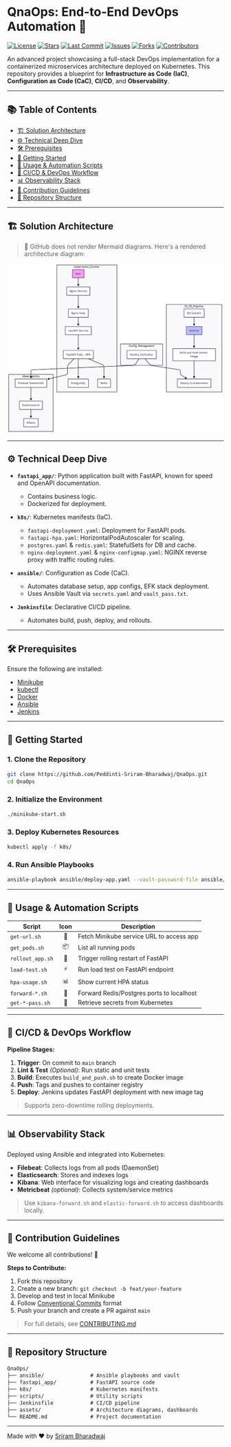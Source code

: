 # QnaOps: End-to-End DevOps Automation 🚀


[![License](https://img.shields.io/github/license/Peddinti-Sriram-Bharadwaj/QnaOps)](LICENSE)
[![Stars](https://img.shields.io/github/stars/Peddinti-Sriram-Bharadwaj/QnaOps?style=social)](https://github.com/Peddinti-Sriram-Bharadwaj/QnaOps/stargazers)
[![Last Commit](https://img.shields.io/github/last-commit/Peddinti-Sriram-Bharadwaj/QnaOps)](https://github.com/Peddinti-Sriram-Bharadwaj/QnaOps/commits/main)
[![Issues](https://img.shields.io/github/issues/Peddinti-Sriram-Bharadwaj/QnaOps)](https://github.com/Peddinti-Sriram-Bharadwaj/QnaOps/issues)
[![Forks](https://img.shields.io/github/forks/Peddinti-Sriram-Bharadwaj/QnaOps?style=social)](https://github.com/Peddinti-Sriram-Bharadwaj/QnaOps/network/members)
[![Contributors](https://img.shields.io/github/contributors/Peddinti-Sriram-Bharadwaj/QnaOps)](https://github.com/Peddinti-Sriram-Bharadwaj/QnaOps/graphs/contributors)

An advanced project showcasing a full-stack DevOps implementation for a containerized microservices architecture deployed on Kubernetes. This repository provides a blueprint for **Infrastructure as Code (IaC)**, **Configuration as Code (CaC)**, **CI/CD**, and **Observability**.

---

## 📚 Table of Contents

* [🏗️ Solution Architecture](#%EF%B8%8F-solution-architecture)
* [⚙️ Technical Deep Dive](#%EF%B8%8F-technical-deep-dive)
* [🛠️ Prerequisites](#%EF%B8%8F-prerequisites)
* [🚀 Getting Started](#%F0%9F%9A%80-getting-started)
* [🔬 Usage & Automation Scripts](#%F0%9F%94%AC-usage--automation-scripts)
* [🔄 CI/CD & DevOps Workflow](#%F0%9F%94%84-cicd--devops-workflow)
* [📊 Observability Stack](#%F0%9F%93%8A-observability-stack)
* [🤝 Contribution Guidelines](#%F0%9F%A4%9D-contribution-guidelines)
* [📂 Repository Structure](#%F0%9F%93%82-repository-structure)

---

## 🏗️ Solution Architecture

> 📌 GitHub does not render Mermaid diagrams. Here's a rendered architecture diagram:

![Architecture Diagram](assets/architecture.png)

---

## ⚙️ Technical Deep Dive

* **`fastapi_app/`**: Python application built with FastAPI, known for speed and OpenAPI documentation.

  * Contains business logic.
  * Dockerized for deployment.

* **`k8s/`**: Kubernetes manifests (IaC).

  * `fastapi-deployment.yaml`: Deployment for FastAPI pods.
  * `fastapi-hpa.yaml`: HorizontalPodAutoscaler for scaling.
  * `postgres.yaml` & `redis.yaml`: StatefulSets for DB and cache.
  * `nginx-deployment.yaml` & `nginx-configmap.yaml`: NGINX reverse proxy with traffic routing rules.

* **`ansible/`**: Configuration as Code (CaC).

  * Automates database setup, app configs, EFK stack deployment.
  * Uses Ansible Vault via `secrets.yaml` and `vault_pass.txt`.

* **`Jenkinsfile`**: Declarative CI/CD pipeline.

  * Automates build, push, deploy, and rollouts.

---

## 🛠️ Prerequisites

Ensure the following are installed:

* [Minikube](https://minikube.sigs.k8s.io/docs/)
* [kubectl](https://kubernetes.io/docs/tasks/tools/)
* [Docker](https://docs.docker.com/)
* [Ansible](https://www.ansible.com/)
* [Jenkins](https://www.jenkins.io/)

---

## 🚀 Getting Started

### 1. Clone the Repository

```bash
git clone https://github.com/Peddinti-Sriram-Bharadwaj/QnaOps.git
cd QnaOps
```

### 2. Initialize the Environment

```bash
./minikube-start.sh
```

### 3. Deploy Kubernetes Resources

```bash
kubectl apply -f k8s/
```

### 4. Run Ansible Playbooks

```bash
ansible-playbook ansible/deploy-app.yaml --vault-password-file ansible/vault_pass.txt
```

---

## 🔬 Usage & Automation Scripts

| Script           | Icon | Description                               |
| ---------------- | :--: | ----------------------------------------- |
| `get-url.sh`     |  🔗  | Fetch Minikube service URL to access app  |
| `get_pods.sh`    |  📦  | List all running pods                     |
| `rollout_app.sh` |  🔄  | Trigger rolling restart of FastAPI        |
| `load-test.sh`   |   ⚡  | Run load test on FastAPI endpoint         |
| `hpa-usage.sh`   |  📊  | Show current HPA status                   |
| `forward-*.sh`   |  🔌  | Forward Redis/Postgres ports to localhost |
| `get-*-pass.sh`  |  🔑  | Retrieve secrets from Kubernetes          |

---

## 🔄 CI/CD & DevOps Workflow

**Pipeline Stages:**

1. **Trigger**: On commit to `main` branch
2. **Lint & Test** *(Optional)*: Run static and unit tests
3. **Build**: Executes `build_and_push.sh` to create Docker image
4. **Push**: Tags and pushes to container registry
5. **Deploy**: Jenkins updates FastAPI deployment with new image tag

> Supports zero-downtime rolling deployments.

---

## 📊 Observability Stack

Deployed using Ansible and integrated into Kubernetes:

* **Filebeat**: Collects logs from all pods (DaemonSet)
* **Elasticsearch**: Stores and indexes logs
* **Kibana**: Web interface for visualizing logs and creating dashboards
* **Metricbeat** *(optional)*: Collects system/service metrics

> Use `kibana-forward.sh` and `elastic-forward.sh` to access dashboards locally.

---

## 🤝 Contribution Guidelines

We welcome all contributions! 🚀

**Steps to Contribute:**

1. Fork this repository
2. Create a new branch: `git checkout -b feat/your-feature`
3. Develop and test in local Minikube
4. Follow [Conventional Commits](https://www.conventionalcommits.org/en/v1.0.0/) format
5. Push your branch and create a PR against `main`

> For full details, see [CONTRIBUTING.md](CONTRIBUTING.md)

---

## 📂 Repository Structure

```
QnaOps/
├── ansible/               # Ansible playbooks and vault
├── fastapi_app/           # FastAPI source code
├── k8s/                   # Kubernetes manifests
├── scripts/               # Utility scripts
├── Jenkinsfile            # CI/CD pipeline
├── assets/                # Architecture diagrams, dashboards
└── README.md              # Project documentation
```

---

Made with ❤️ by [Sriram Bharadwaj](https://github.com/Peddinti-Sriram-Bharadwaj)
